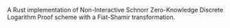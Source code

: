 
A Rust implementation of Non-Interactive Schnorr Zero-Knowledge Discrete Logarithm Proof scheme with a Fiat-Shamir transformation.